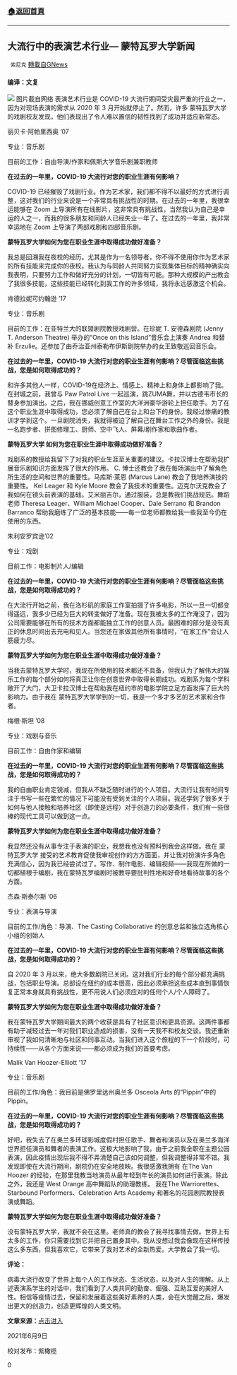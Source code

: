 ###  [:house:返回首頁](https://github.com/ourhimalayas/txt)
---

## 大流行中的表演艺术行业&#8212; 蒙特瓦罗大学新闻
` 索尼克` [轉載自GNews](https://gnews.org/zh-hans/1310532/)

#### 编译：文复
![]()![](https://gnews-media-offload.s3.amazonaws.com/wp-content/uploads/2021/06/09134651/Screenshot-2021-06-09-10.46.34-AM.png) 图片截自网络
表演艺术行业是 COVID-19 大流行期间受灾最严重的行业之一，因为对现场表演的需求从 2020 年 3 月开始就停止了。然而，许多 蒙特瓦罗大学的戏剧校友发现，他们表现出了令人难以置信的韧性找到了成功并适应新常态。

丽贝卡·阿帕里西奥 ’07

专业：音乐剧

目前的工作：自由导演/作家和佩斯大学音乐剧兼职教师

**在过去的一年里，COVID-19 大流行对您的职业生涯有何影响？**

COVID-19 已经摧毁了戏剧行业。作为艺术家，我们都不得不以最好的方式进行调整，这对我们的行业来说是一个非常具有挑战性的时期。在过去的一年里，我很幸运能够在 Zoom 上导演所有在线影片，这非常具有挑战性，当然我认为自己是幸运的人之一，而我的很多朋友和同龄人已经失业一年了。在过去的一年里，我非常幸运地在 Zoom 上导演了两部戏剧和四部音乐剧。

**蒙特瓦罗大学如何为您在职业生涯中取得成功做好准备？**

我总是回溯我在夜校的经历。尤其是作为一名领导者，你不得不使用你作为艺术家的所有技能来完成你的夜校。我认为与同龄人共同努力实现集体目标的精神确实向我表明，只要努力工作和做好充分的计划，一切皆有可能。那种大规模的产出教会了我很多技能，这些技能已经转化到我工作的许多领域，我将永远感激这个机会。

肯德拉妮可约翰逊 ’17

专业：音乐剧

目前的工作：在亚特兰大的联盟剧院教授戏剧营。在珍妮 T. 安德森剧院 (Jenny T. Anderson Theatre) 举办的“Once on this Island”音乐会上演奏 Andrea 和替补 Erzulie。还参加了由乔治亚州泰勒布伊斯剧院举办的女王致敬巡回音乐会。

**在过去的一年里，COVID-19 大流行对您的职业生涯有何影响？尽管面临这些挑战，您是如何取得成功的？**

和许多其他人一样，COVID-19在经济上、情感上、精神上和身体上都影响了我。在封城之前，我曾与 Paw Patrol Live 一起巡演，跳ZUMA舞，并以古德韦市长的替身参加演出。之后，我在挪威创意工作室的大洋洲豪华游轮上担任歌手。为了在这个职业生涯中取得成功，您必须了解自己在台上和台下的身份。我经过惨痛的教训才学到这个。一旦剧院消失，我就得被迫了解自己在舞台工作之外的身份。我是一名跑步者、拼图修理工、厨师、空中飞人、屏幕/剧作家和歌曲作者。

**蒙特瓦罗大学 如何为您在职业生涯中取得成功做好准备？**

戏剧系的教授给我留下了对我的职业生涯至关重要的建议。卡拉汉博士在帮助我扩展音乐剧知识方面发挥了很大的作用。 C. 博士还教会了我在每场演出中了解角色所生活的空间和世界的重要性。马库斯·莱恩 (Marcus Lane) 教会了我培养演技的重要性。 Kel Leager 和 Kyle Moore 教会了我技术的重要性。迈克尔沃克教会了我如何在镜头前表演的基础。艾米丽吉尔，通过服装，总是教我们挑战规范。舞蹈老师 Theresa Leager、William Michael Cooper、Dale Serrano 和 Brandon Barranco 帮助我磨练了广泛的基本技能——每一位老师都教给我一些我至今仍在使用的东西。

朱利安罗宾逊’02

专业：戏剧

目前工作：电影制片人/编辑

**在过去的一年里，COVID-19 大流行对您的职业生涯有何影响？尽管面临这些挑战，您是如何取得成功的？**

在大流行开始之前，我在洛杉矶的家庭工作室拍摄了许多电影，所以一旦一切都变得遥远，我多少已经为巨大的转变做好了准备。现在我被太多的工作淹没了，因为公司需要能够在所有的技术方面都能独立工作的创意人员。最困难的部分是没有真正的休息时间出去充电和见人。当您还在家做其他所有事情时，“在家工作”会让人筋疲力尽。

**蒙特瓦罗大学如何为您在职业生涯中取得成功做好准备？**

当我去蒙特瓦罗大学时，我现在所使用的技术都还不具备，但我认为了解伟大的娱乐工作的每个部分如何将真正让你在创意世界中取得长期成功。戏剧系为每个学科敞开了大门，大卫卡拉汉博士在帮助我在纽约市的电影学院立足方面发挥了巨大的影响力。由于我在 蒙特瓦罗大学学到的一切，我是一个多才多艺的艺术家和合作者。

梅根·斯坦 ’08

专业：戏剧与音乐

目前工作：自由作家和编辑

**在过去的一年里，COVID-19 大流行对您的职业生涯有何影响？尽管面临这些挑战，您是如何取得成功的？**

我的自由职业肯定锐减，但我从不缺乏随时进行的个人项目。大流行让我有时间专注于书写一些在繁忙的情况下可能没有受到关注的个人项目。我还学到了很多关于如何与他人接触和培养社区（即使是远程）对于创造力的必要条件，我们有一些很棒的现代工具可以做到这一点。

**蒙特瓦罗大学如何为您在职业生涯中取得成功做好准备？**

我显然还没有从事专注于表演的职业，我想我也没有预料到我会这样做。我在 蒙特瓦罗大学 接受的艺术教育促使我审视创作的方方面面，并让我对扮演许多角色充满信心，因为我已经尝试过了。写作、制作电影、编辑视频——我现在所做的一切都植根于编剧，我在蒙特瓦罗编剧时被教导要批判性地和好奇地看待故事的各个方面。

杰森·斯泰尔斯 ’06

专业：表演与导演

目前的工作/角色：导演、The Casting Collaborative 的创意总监和独立选角核心小组的创始人

**在过去的一年里，COVID-19 大流行对您的职业生涯有何影响？尽管面临这些挑战，您是如何取得成功的？**

自 2020 年 3 月以来，绝大多数剧院已关闭。这对我们行业的每个部分都充满挑战，包括职业导演。总部设在纽约的成本很高，因此必须承担这些成本直到事情恢复正常本身就具有挑战性，更不用说人们必须应对的任何个人/个人障碍了。

**蒙特瓦罗大学如何为您在职业生涯中取得成功做好准备？**

我在蒙特瓦罗大学期间最大的两个收获是具有了社区意识和更具资源。这两件事都有助于减轻过去一年对我们职业造成的损害，没有一天我不和校友交谈。我还重新审视了我如何清晰地与社区和同事互动。当我们进入这个旅程的下一个阶段时，可持续性——从各个方面来说——都必须成为我们的首要考虑。

Malik Van Hoozer-Elliott ’17

专业：音乐剧

目前的工作/角色：我目前是佛罗里达州奥兰多 Osceola Arts 的“Pippin”中的 Pippin。

**在过去的一年里，COVID-19 大流行对您的职业生涯有何影响？尽管面临这些挑战，您是如何取得成功的？**

好吧，我失去了在奥兰多环球影城度假村担任歌手、舞者和演员以及在奥兰多海洋世界担任演员和舞者的表演工作。这极大地影响了我，由于之前我全职在主题公园表演，因此疫情出现后我不得不弄清楚自己该如何调整，但我调整得非常不错。我发现即使在大流行期间，剧院仍在安全地放映。我很感激我拥有 在The Van Hoozer 的经验，在那里我教当地演员从最年轻到年长的演员如何进行表演。除此之外，我还是 West Orange 高中舞蹈队的助理教练。 我在The Warriorettes、 Starbound Performers、Celebration Arts Academy 和著名的花园剧院教授表演或舞蹈。

**蒙特瓦罗大学如何为您在职业生涯中取得成功做好准备？**

没有蒙特瓦罗大学，我就不会在这里。老师真的教会了我寻找事情去做。世界上有太多的工作，你只需要找到它并把自己置身其中。我从没想过我会像现在这样传授这么多东西，但我喜欢它，它带来了我对艺术的全新热爱。大学教会了我一切。

**评论：**

病毒大流行改变了世界上每个人的工作状态、生活状态，以及对人生的理解。从上述表演系学生的对话中，我们看到了人类共同的勤奋、倔强、互助互爱的美好人性。相信等疫情过去，保留和发展着这些美好素养的人类，会在大觉醒之后，爆发出更大的创造力，创造更辉煌的人类文明。

**文章来源：**[点击进入](https://www.montevallo.edu/performing-through-the-pandemic/)

2021年6月9日

校对发布：紫橄榄

0
